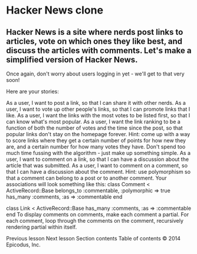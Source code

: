 # Hacker News clone
## Hacker News is a site where nerds post links to articles, vote on which ones they like best, and discuss the articles with comments. Let's make a simplified version of Hacker News.

Once again, don't worry about users logging in yet - we'll get to that very soon!

Here are your stories:

As a user, I want to post a link, so that I can share it with other nerds.
As a user, I want to vote up other people's links, so that I can promote links that I like.
As a user, I want the links with the most votes to be listed first, so that I can know what's most popular.
As a user, I want the link ranking to be a function of both the number of votes and the time since the post, so that popular links don't stay on the homepage forever. Hint: come up with a way to score links where they get a certain number of points for how new they are, and a certain number for how many votes they have. Don't spend too much time fussing with the algorithm - just make up something simple.
As a user, I want to comment on a link, so that I can have a discussion about the article that was submitted.
As a user, I want to comment on a comment, so that I can have a discussion about the comment. Hint: use polymorphism so that a comment can belong to a post or to another comment. Your associations will look something like this:
class Comment < ActiveRecord::Base
  belongs_to :commentable, :polymorphic => true
  has_many :comments, :as => :commentable
end

class Link < ActiveRecord::Base
  has_many :comments, :as => :commentable
end
To display comments on comments, make each comment a partial. For each comment, loop through the comments on the comment, recursively rendering partial within itself.

Previous lesson
Next lesson
Section contents
Table of contents
© 2014 Epicodus, Inc.
